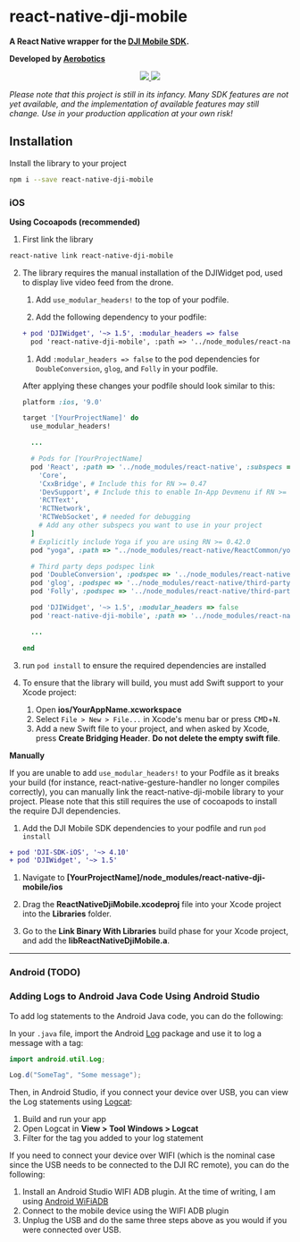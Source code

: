 # react-native-dji-mobile

**A React Native wrapper for the [DJI Mobile SDK](https://developer.dji.com/mobile-sdk/).**

**Developed by [Aerobotics](https://www.aerobotics.com)**

<p align='center'>
<a href='https://github.com/Aerobotics/react-native-dji-mobile/blob/develop/LICENCE.MIT'>
    <img src='https://img.shields.io/badge/licence-MIT-blue.svg?style=flat-square'>
  </a>
  <a href='https://www.npmjs.com/package/react-native-dji-mobile'>
    <img src='https://img.shields.io/npm/v/react-native-dji-mobile.svg?style=flat-square'>
  </a>
</p>

*Please note that this project is still in its infancy. Many SDK features are not yet available, and the implementation of available features may still change. Use in your production application at your own risk!*

## Installation

Install the library to your project

```bash
npm i --save react-native-dji-mobile
```

### iOS
**Using Cocoapods (recommended)**


1. First link the library
```bash
react-native link react-native-dji-mobile
```

2. The library requires the manual installation of the DJIWidget pod, used to display live video feed from the drone.
    1. Add `use_modular_headers!` to the top of your podfile.

    2. Add the following dependency to your podfile:
    ```diff
    + pod 'DJIWidget', '~> 1.5', :modular_headers => false
      pod 'react-native-dji-mobile', :path => '../node_modules/react-native-dji-mobile'
    ```

    1. Add `:modular_headers => false` to the pod dependencies for `DoubleConversion`, `glog`, and `Folly` in your podfile.

    After applying these changes your podfile should look similar to this:
    ```ruby
    platform :ios, '9.0'

    target '[YourProjectName]' do
      use_modular_headers!

      ...

      # Pods for [YourProjectName]
      pod 'React', :path => '../node_modules/react-native', :subspecs => [
        'Core',
        'CxxBridge', # Include this for RN >= 0.47
        'DevSupport', # Include this to enable In-App Devmenu if RN >= 0.43
        'RCTText',
        'RCTNetwork',
        'RCTWebSocket', # needed for debugging
        # Add any other subspecs you want to use in your project
      ]
      # Explicitly include Yoga if you are using RN >= 0.42.0
      pod "yoga", :path => "../node_modules/react-native/ReactCommon/yoga"

      # Third party deps podspec link
      pod 'DoubleConversion', :podspec => '../node_modules/react-native/third-party-podspecs/DoubleConversion.podspec', :modular_headers => false
      pod 'glog', :podspec => '../node_modules/react-native/third-party-podspecs/glog.podspec', :modular_headers => false
      pod 'Folly', :podspec => '../node_modules/react-native/third-party-podspecs/Folly.podspec', :modular_headers => false

      pod 'DJIWidget', '~> 1.5', :modular_headers => false
      pod 'react-native-dji-mobile', :path => '../node_modules/react-native-dji-mobile'

      ...

    end
    ```

3. run `pod install` to ensure the required dependencies are installed

4. To ensure that the library will build, you must add Swift support to your Xcode project:
   1. Open **ios/YourAppName.xcworkspace**
   2. Select `File > New > File...` in Xcode's menu bar or press <kbd>CMD</kbd>+<kbd>N</kbd>.
   3. Add a new Swift file to your project, and when asked by Xcode, press **Create Bridging Header**. **Do not delete the empty swift file**.

**Manually**

If you are unable to add `use_modular_headers!` to your Podfile as it breaks your build (for instance, react-native-gesture-handler no longer compiles correctly), you can manually link the react-native-dji-mobile library to your project. Please note that this still requires the use of cocoapods to install the require DJI dependencies.

   1. Add the DJI Mobile SDK dependencies to your podfile and run `pod install`
   ```diff
   + pod 'DJI-SDK-iOS', '~> 4.10'
   + pod 'DJIWidget', '~> 1.5'
   ```

   1. Navigate to **[YourProjectName]/node_modules/react-native-dji-mobile/ios**

   2. Drag the **ReactNativeDjiMobile.xcodeproj** file into your Xcode project into the **Libraries** folder.

   3. Go to the **Link Binary With Libraries** build phase for your Xcode project, and add the **libReactNativeDjiMobile.a**.


---

### Android (TODO)

### Adding Logs to Android Java Code Using Android Studio

To add log statements to the Android Java code, you can do the following:

In your `.java` file, import the Android [Log](https://developer.android.com/reference/android/util/Log) package and use it to log a message with a tag:

```java
import android.util.Log;

Log.d("SomeTag", "Some message");
```

Then, in Android Studio, if you connect your device over USB, you can view the Log statements using [Logcat](https://developer.android.com/studio/debug/am-logcat):
1. Build and run your app
2. Open Logcat in **View > Tool Windows > Logcat**
3. Filter for the tag you added to your log statement

If you need to connect your device over WIFI (which is the nominal case since the USB needs to be connected to the DJI RC remote), you can do the following:
1. Install an Android Studio WIFI ADB plugin. At the time of writing, I am using [Android WiFiADB](https://plugins.jetbrains.com/plugin/13156-android-wifiadb)
2. Connect to the mobile device using the WIFI ADB plugin
3. Unplug the USB and do the same three steps above as you would if you were connected over USB.
